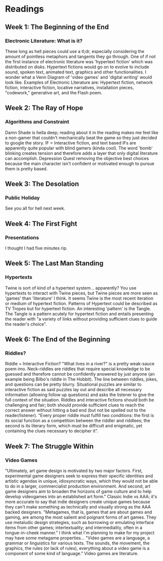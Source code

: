 # Readings

## Week 1: The Beginning of the End

### Electronic Literature: What is it?

These long as hell pieces could use a tl;dr, especially considering the amount of pointless metaphors and tangents they go through.
One of if not the first instance of electronic literature was 'hypertext fiction' which was distributed on disks. Hypertext fictions would go on to evolve to include  sound, spoken text, animated text, graphics and other functionalities.
I wonder what a Venn Diagram of 'video games' and 'digital writing' would look like.
Examples of Electronic Literature are: Hypertext fiction, network fiction, interactive fiction, locative narratives, installation pieces, "codework," generative art, and the Flash poem.

## Week 2: The Ray of Hope

### Algorithms and Constraint

Damn Shade is hella deep; reading about it in the reading makes me feel like a non-gamer that couldn't mechanically beat the game so they just decided to google the story. 
IF = Interactive fiction, and text based IFs are apparently quite popular with blind gamers (kinda cool).
The word 'bomb' blinking creates tension and therefore adds a layer that only digital literature can accomplish.
Depression Quest removing the objective best choices because the main character isn't confident or motivated enough to pursue them is pretty based.

## Week 3: The Desolation

### Public Holiday

See you all for hell next week.

## Week 4: The First Fight

### Presentations

I thought I had five minutes rip.

## Week 5: The Last Man Standing

### Hypertexts

Twine is sort of kind of a hypertext system... apparently? You use hypertexts to interact with Twine pieces, but Twine pieces are more seen as 'games' than 'literature' I think. It seems Twine is the most recent iteration or medium of hypertext fiction.
Patterns of Hypertext could be described as TV Tropes but for hypertext fiction. An interesting 'pattern' is the Tangle. The Tangle is a pattern acutely for hypertext fiction and entails presenting the reader with "a variety of links without providing sufficient clues to guide the reader's choice".

## Week 6: The End of the Beginning

### Riddles?

Riddle = Interactive Fiction? "What lives in a river?" is a pretty weak-sauce poem imo. Neck-riddles are riddles that require special knowledge to be guessed and therefore cannot be confidently answered by just anyone (an example being Bilbo's riddle in The Hobbit). The line between riddles, jokes, and questions can be pretty blurry. Situational puzzles are similar to interactive fiction as said puzzles lay out and describe all necessary information (allowing follow up questions) and asks the listener to give the full context of the situation. Riddles and interactive fictions should both be challenging and fair; both should provide sufficient clues to reach the correct answer without hitting a bad end (but not be spelled out to the reader/listener). “Every proper riddle must fulfill two conditions: the first is its social function as a competition between the riddler and riddlees; the second is its literary form, which must be difficult and enigmatic, yet containing the clues necessary to decipher it”.

## Week 7: The Struggle Within

### Video Games

"Ultimately, art game design is motivated by two major factors. First, experimental game designers seek to express their specific identities and artistic agendas in unique, idiosyncratic ways, which they would not be able to do in a larger, commercialist production environment. And second, art game designers aim to broaden the horizons of game culture and to help develop videogames into an established art form." Classic Indie vs AAA; it's more accurate to say that indie designers create unique games because they can't make something as technically and visually strong as the AAA backed designers.
"Metagames, that is, games that are about games and gaming, are among the most salient and poignant forms of art games. They use metaludic design strategies, such as borrowing or emulating interface items from other games; intertextuality; and intermediality, often in a tongue-in-cheek manner." I think what I'm planning to make for my project may have some metagame properties...
"Video games are a language, a grammar or linguistics for various texts. The sounds, the movement, the graphics, the rules (or lack of rules), everything about a video game is a component of some kind of language." Video games are literature.
